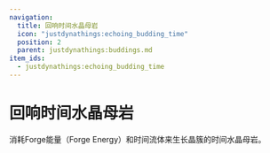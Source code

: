 ```yaml
---
navigation:
  title: 回响时间水晶母岩
  icon: "justdynathings:echoing_budding_time"
  position: 2
  parent: justdynathings:buddings.md
item_ids:
  - justdynathings:echoing_budding_time
---
```


# 回响时间水晶母岩

消耗Forge能量（Forge Energy）和时间流体来生长晶簇的时间水晶母岩。

<BlockImage id="justdynathings:echoing_budding_time" p:alive="false" scale="4.0"/>

<BlockImage id="justdynathings:echoing_budding_time" p:alive="true" scale="4.0"/>

<RecipeFor id="justdynathings:echoing_budding_time" />
